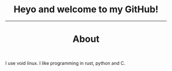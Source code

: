 ### <h1 align=center> Heyo and welcome to my GitHub! </h1>
---
### <h1 align=center> About </h1><br />

I use void linux. I like programming in rust, python and C. 
